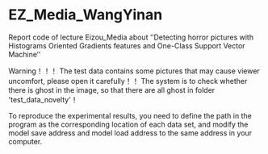 # EZ_Media_WangYinan
Report code of lecture Eizou_Media about ‘’Detecting horror pictures with Histograms Oriented Gradients features and One-Class Support Vector Machine‘’

Warning！！！
The test data contains some pictures that may cause viewer uncomfort, please open it carefully！！
The system is to check whether there is ghost in the image, so that there are all ghost in folder 'test_data_novelty'！


To reproduce the experimental results, you need to define the path in the program as the corresponding location of each data set, and modify the model save address and model load address to the same address in your computer.
